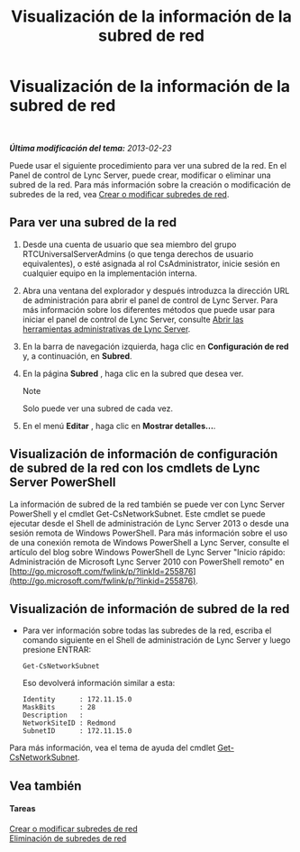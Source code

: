 ﻿---
title: Visualización de la información de la subred de red
TOCTitle: Visualización de la información de la subred de red
ms:assetid: 46f165f2-efe3-4cc1-9fee-a78b7f2ed41e
ms:mtpsurl: https://technet.microsoft.com/es-es/library/JJ688044(v=OCS.15)
ms:contentKeyID: 49889067
ms.date: 01/07/2017
mtps_version: v=OCS.15
ms.translationtype: HT
---

# Visualización de la información de la subred de red

 

_**Última modificación del tema:** 2013-02-23_

Puede usar el siguiente procedimiento para ver una subred de la red. En el Panel de control de Lync Server, puede crear, modificar o eliminar una subred de la red. Para más información sobre la creación o modificación de subredes de la red, vea [Crear o modificar subredes de red](lync-server-2013-create-or-modify-network-subnets.md).

## Para ver una subred de la red

1.  Desde una cuenta de usuario que sea miembro del grupo RTCUniversalServerAdmins (o que tenga derechos de usuario equivalentes), o esté asignada al rol CsAdministrator, inicie sesión en cualquier equipo en la implementación interna.

2.  Abra una ventana del explorador y después introduzca la dirección URL de administración para abrir el panel de control de Lync Server. Para más información sobre los diferentes métodos que puede usar para iniciar el panel de control de Lync Server, consulte [Abrir las herramientas administrativas de Lync Server](lync-server-2013-open-lync-server-administrative-tools.md).

3.  En la barra de navegación izquierda, haga clic en **Configuración de red** y, a continuación, en **Subred**.

4.  En la página **Subred** , haga clic en la subred que desea ver.
    

    > [!NOTE]
    > Solo puede ver una subred de cada vez.



5.  En el menú **Editar** , haga clic en **Mostrar detalles...**.

## Visualización de información de configuración de subred de la red con los cmdlets de Lync Server PowerShell

La información de subred de la red también se puede ver con Lync Server PowerShell y el cmdlet Get-CsNetworkSubnet. Este cmdlet se puede ejecutar desde el Shell de administración de Lync Server 2013 o desde una sesión remota de Windows PowerShell. Para más información sobre el uso de una conexión remota de Windows PowerShell a Lync Server, consulte el artículo del blog sobre Windows PowerShell de Lync Server "Inicio rápido: Administración de Microsoft Lync Server 2010 con PowerShell remoto" en [http://go.microsoft.com/fwlink/p/?linkId=255876](http://go.microsoft.com/fwlink/p/?linkid=255876).

## Visualización de información de subred de la red

  - Para ver información sobre todas las subredes de la red, escriba el comando siguiente en el Shell de administración de Lync Server y luego presione ENTRAR:
    
        Get-CsNetworkSubnet
    
    Eso devolverá información similar a esta:
    
        Identity      : 172.11.15.0
        MaskBits      : 28
        Description   :
        NetworkSiteID : Redmond
        SubnetID      : 172.11.15.0

Para más información, vea el tema de ayuda del cmdlet [Get-CsNetworkSubnet](get-csnetworksubnet.md).

## Vea también

#### Tareas

[Crear o modificar subredes de red](lync-server-2013-create-or-modify-network-subnets.md)  
[Eliminación de subredes de red](lync-server-2013-deleting-network-subnets.md)

